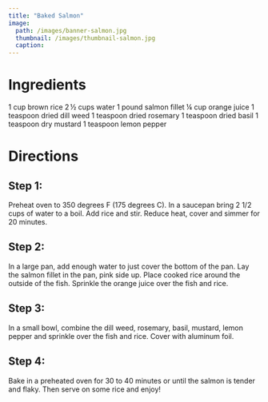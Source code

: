 ```yaml
---
title: "Baked Salmon"
image: 
  path: /images/banner-salmon.jpg 
  thumbnail: /images/thumbnail-salmon.jpg
  caption: 
---
```


# Ingredients
1 cup brown rice
2 ½ cups water
1 pound salmon fillet 
¼ cup orange juice
1 teaspoon dried dill weed
1 teaspoon dried rosemary
1 teaspoon dried basil
1 teaspoon dry mustard
1 teaspoon lemon pepper

# Directions
## Step 1:
Preheat oven to 350 degrees F (175 degrees C). In a saucepan bring 2 1/2 cups of water to a boil. Add rice and stir. Reduce heat, cover and simmer for 20 minutes.
## Step 2:
In a large pan, add enough water to just cover the bottom of the pan. Lay the salmon fillet in the pan, pink side up. Place cooked rice around the outside of the fish. 
Sprinkle the orange juice over the fish and rice.
## Step 3:
In a small bowl, combine the dill weed, rosemary, basil, mustard, lemon pepper and sprinkle over the fish and rice. Cover with aluminum foil.
## Step 4:
Bake in a preheated oven for 30 to 40 minutes or until the salmon is tender and flaky. Then serve on some rice and enjoy!
